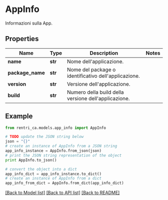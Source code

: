 # AppInfo

Informazioni sulla App.

## Properties
Name | Type | Description | Notes
------------ | ------------- | ------------- | -------------
**name** | **str** | Nome dell&#39;applicazione. | 
**package_name** | **str** | Nome del package o identificativo dell&#39;applicazione. | 
**version** | **str** | Versione dell&#39;applicazione. | 
**build** | **str** | Numero della build della versione dell&#39;applicazione. | 

## Example

```python
from rentri_ca.models.app_info import AppInfo

# TODO update the JSON string below
json = "{}"
# create an instance of AppInfo from a JSON string
app_info_instance = AppInfo.from_json(json)
# print the JSON string representation of the object
print AppInfo.to_json()

# convert the object into a dict
app_info_dict = app_info_instance.to_dict()
# create an instance of AppInfo from a dict
app_info_from_dict = AppInfo.from_dict(app_info_dict)
```
[[Back to Model list]](../README.md#documentation-for-models) [[Back to API list]](../README.md#documentation-for-api-endpoints) [[Back to README]](../README.md)



